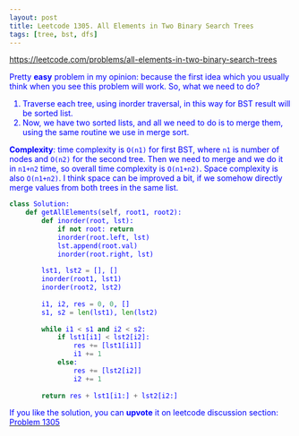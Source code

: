 ```yaml
---
layout: post
title: Leetcode 1305. All Elements in Two Binary Search Trees
tags: [tree, bst, dfs]
---
```


<a href="https://leetcode.com/problems/all-elements-in-two-binary-search-trees"> <font color = blue>https://leetcode.com/problems/all-elements-in-two-binary-search-trees

Pretty **easy** problem in my opinion: because the first idea which you usually think when you see this problem will work. So, what we need to do?

1. Traverse each tree, using inorder traversal, in this way for BST result will be sorted list.
2. Now, we have two sorted lists, and all we need to do is to merge them, using the same routine we use in merge sort.

**Complexity**: time complexity is `O(n1)` for first BST, where `n1` is number of nodes and `O(n2)` for the second tree. Then we need to merge and we do it in `n1+n2` time, so overall time complexity is `O(n1+n2)`. Space complexity is also `O(n1+n2)`. I think space can be improved a bit, if we somehow directly merge values from both trees in the same list.

```python
class Solution:
    def getAllElements(self, root1, root2):
        def inorder(root, lst):
            if not root: return
            inorder(root.left, lst)
            lst.append(root.val)
            inorder(root.right, lst)
        
        lst1, lst2 = [], []
        inorder(root1, lst1)
        inorder(root2, lst2)
        
        i1, i2, res = 0, 0, []
        s1, s2 = len(lst1), len(lst2)
        
        while i1 < s1 and i2 < s2:
            if lst1[i1] < lst2[i2]:
                res += [lst1[i1]]
                i1 += 1
            else:
                res += [lst2[i2]]
                i2 += 1
                
        return res + lst1[i1:] + lst2[i2:]
```

If you like the solution, you can **upvote** it on leetcode discussion section:<a href="https://leetcode.com/problems/all-elements-in-two-binary-search-trees/discuss/829720/python-o(n1-%2b-n2)-inorder-traversal-explained"> <font color = blue>Problem 1305
